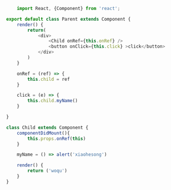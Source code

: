 <!--
 * @Description: In User Settings Edit
 * @Author: your name
 * @Date: 2019-10-10 17:54:36
 * @LastEditTime: 2019-10-10 17:54:36
 * @LastEditors: your name
 -->
```js
    import React, {Component} from 'react';

export default class Parent extends Component {
    render() {
        return(
            <div>
                <Child onRef={this.onRef} />
                <button onClick={this.click} >click</button>
            </div>
        )
    }

    onRef = (ref) => {
        this.child = ref
    }

    click = (e) => {
        this.child.myName()
    }

}

class Child extends Component {
    componentDidMount(){
        this.props.onRef(this)
    }

    myName = () => alert('xiaohesong')

    render() {
        return ('woqu')
    }
}
```